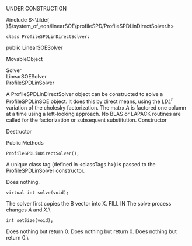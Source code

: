 UNDER CONSTRUCTION


#include $<\tilde{
}$/system_of_eqn/linearSOE/profileSPD/ProfileSPDLinDirectSolver.h$>$

```{.cpp}
class ProfileSPDLinDirectSolver:
```
 public LinearSOESolver


MovableObject

Solver\
LinearSOESolver\
ProfileSPDLinSolver

A ProfileSPDLinDirectSolver object can be constructed to solve a
ProfileSPDLinSOE object. It does this by direct means, using the $LDL^t$
variation of the cholesky factorization. The matrx $A$ is factored one
column at a time using a left-looking approach. No BLAS or LAPACK
routines are called for the factorization or subsequent substitution.
Constructor

Destructor

Public Methods



```{.cpp}
ProfileSPDLinDirectSolver();
```


A unique class tag (defined in $<$classTags.h$>$) is passed to the
ProfileSPDLinSolver constructor.

Does nothing.

```{.cpp}
virtual int solve(void);
```


The solver first copies the B vector into X. FILL IN The solve process
changes $A$ and $X$.\

```{.cpp}
int setSize(void);
```


Does nothing but return $0$.
Does nothing but return $0$.
Does nothing but return $0$.\
